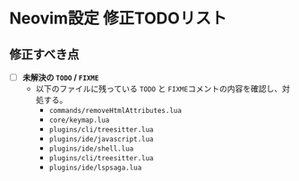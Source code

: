 # Neovim設定 修正TODOリスト

## 修正すべき点

- [ ] **未解決の `TODO` / `FIXME`**
  - 以下のファイルに残っている `TODO` と `FIXME`コメントの内容を確認し、対処する。
    - `commands/removeHtmlAttributes.lua`
    - `core/keymap.lua`
    - `plugins/cli/treesitter.lua`
    - `plugins/ide/javascript.lua`
    - `plugins/ide/shell.lua`
    - `plugins/cli/treesitter.lua`
    - `plugins/ide/lspsaga.lua`

